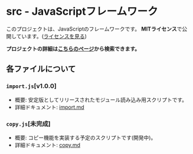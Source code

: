 # src - JavaScriptフレームワーク

このプロジェクトは、JavaScriptのフレームワークです。
**MITライセンス**で公開しています。([ライセンスを見る](LICENSE))

**プロジェクトの詳細は[こちらのページ](https://math-u-t.github.io/src)から検索できます。**

## 各ファイルについて

### `import.js`[v1.0.0]

- 概要: 安定版としてリリースされたモジュール読み込み用スクリプトです。
- 詳細ドキュメント: [import.md](docs/import.md)

### `copy.js`[未完成]

- 概要: コピー機能を実装する予定のスクリプトです(開発中)。
- 詳細ドキュメント: [copy.md](docs/copy.md)